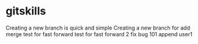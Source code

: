 # gitskills
Creating a new branch is quick and simple
Creating a new branch for add merge
test for fast forward
test for fast forward 2
fix bug 101
append user1
